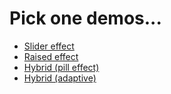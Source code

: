 # Pick one demos...

* [Slider effect](https://conceptblend.github.io/pick-one/slide-effect.html)
* [Raised effect](https://conceptblend.github.io/pick-one/raised-effect.html)
* [Hybrid (pill effect)](https://conceptblend.github.io/pick-one/hybrid.html)
* [Hybrid (adaptive)](https://conceptblend.github.io/pick-one/hybrid_v2.html)
